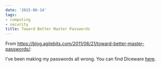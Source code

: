 ```yaml
---
date: '2015-06-14'
tags:
- computing
- security
title: Toward Better Master Passwords
---
```


From https://blog.agilebits.com/2011/06/21/toward-better-master-passwords/:

I've been making my passwords all wrong. You can find Diceware [here](http://world.std.com/~reinhold/diceware.html).
